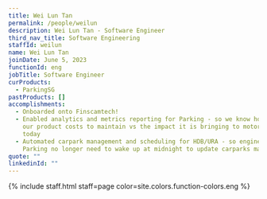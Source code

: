 ```yaml
---
title: Wei Lun Tan
permalink: /people/weilun
description: Wei Lun Tan - Software Engineer
third_nav_title: Software Engineering
staffId: weilun
name: Wei Lun Tan
joinDate: June 5, 2023
functionId: eng
jobTitle: Software Engineer
curProducts:
  - ParkingSG
pastProducts: []
accomplishments:
  - Onboarded onto Finscamtech!
  - Enabled analytics and metrics reporting for Parking - so we know how much
    our product costs to maintain vs the impact it is bringing to motorists
    today
  - Automated carpark management and scheduling for HDB/URA - so engineers on
    Parking no longer need to wake up at midnight to update carparks manually
quote: ""
linkedinId: ""
---
```


{% include staff.html staff=page color=site.colors.function-colors.eng %}
